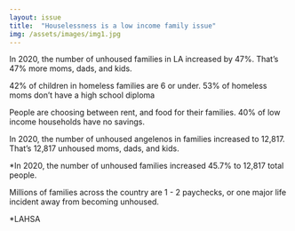 ```yaml
---
layout: issue
title:  "Houselessness is a low income family issue"
img: /assets/images/img1.jpg
---
```

In 2020, the number of unhoused families in LA increased by 47%. That’s 47% more moms, dads, and kids.

42% of children in homeless families are 6 or under.
53% of homeless moms don’t have a high school diploma

People are choosing between rent, and food for their families.
40% of low income households have no savings.

In 2020, the number of unhoused angelenos in families increased to 12,817. That’s 12,817 unhoused moms, dads, and kids.

*In 2020, the number of unhoused families increased 45.7% to 12,817 total people.

Millions of families across the country are 1 - 2 paychecks, or one major life incident away from becoming unhoused.

*LAHSA

